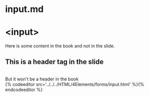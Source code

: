 # input.md
# &lt;input&gt;

Here is some content in the book and not in the slide.

<section data-markdown data-render=slide>
<script type="text/template">
#Input
Here is some content only for the slide.
</script>
</section>

<section>
<h1>This is a header tag in the slide</h1><br>
But it won't be a header in the book
</section>

<section>
{% codeeditor src='../../../HTML/4Elements/forms/input.html' %}{% endcodeeditor %}
</section>